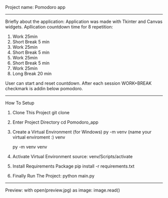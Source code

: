 Project name: Pomodoro app
____________________________________________________________________________________________
Briefly about the application:
Application was made with Tkinter and Canvas widgets.
Apllication countdown time for 8 repetition:
1. Work 25min
2. Short Break 5 min
3. Work 25min
4. Short Break 5 min
5. Work 25min
6. Short Break 5 min
7. Work 25min
8. Long Break 20 min

User can start and reset countdown.
After each session WORK+BREAK checkmark is addin below pomodoro.
_______________________________________________________________________________________________
How To Setup

1. Clone This Project git clone

2. Enter Project Directory cd Pomodoro_app

3. Create a Virtual Environment (for Windows) py -m venv (name your virtual enviroment :) venv

    py -m venv venv

4. Activate Virtual Environment source: venv/Scripts/activate

5. Install Requirements Package pip install -r requirements.txt

6. Finally Run The Project: python main.py

_____________________________________________________________________________________
Preview:
with open(preview.jpg) as image:
    image.read()




